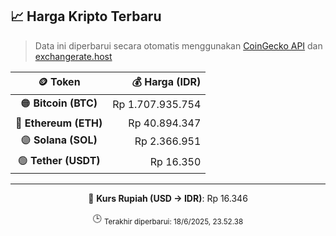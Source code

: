 

<!-- HARGA_KRIPTO -->
## 📈 Harga Kripto Terbaru

> Data ini diperbarui secara otomatis menggunakan [CoinGecko API](https://www.coingecko.com/) dan [exchangerate.host](https://exchangerate.host/)

<div align="center">

| 🪙 Token | 💰 Harga (IDR) |
|:------:|---------------:|
| 🟠 **Bitcoin (BTC)**   | Rp 1.707.935.754 |
| 🔵 **Ethereum (ETH)**  | Rp 40.894.347 |
| 🟣 **Solana (SOL)**    | Rp 2.366.951 |
| 🟢 **Tether (USDT)**   | Rp 16.350 |

---

💱 **Kurs Rupiah (USD → IDR)**: Rp 16.346

🕒 <sub>Terakhir diperbarui: 18/6/2025, 23.52.38</sub>

</div>
<!-- /HARGA_KRIPTO -->